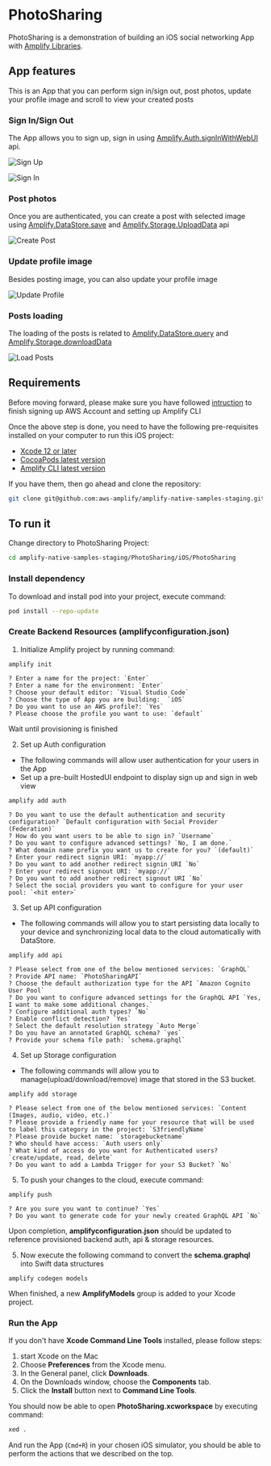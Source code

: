 # PhotoSharing

PhotoSharing is a demonstration of building an iOS social networking App with [Amplify Libraries](https://docs.amplify.aws/lib/q/platform/ios).

## App features

This is an App that you can perform sign in/sign out, post photos, update your profile image and scroll to view your created posts

### Sign In/Sign Out

The App allows you to sign up, sign in using [Amplify.Auth.signInWithWebUI](https://docs.amplify.aws/lib/auth/signin_web_ui/q/platform/ios) api.

![Sign Up](./readmeimages/sign-up-flow.png)

![Sign In](./readmeimages/sign-in-flow.png)

### Post photos

Once you are authenticated, you can create a post with selected image using [Amplify.DataStore.save](https://docs.amplify.aws/lib/datastore/data-access/q/platform/ios#create-and-update) and [Amplify.Storage.UploadData](https://docs.amplify.aws/lib/storage/upload/q/platform/ios) api

![Create Post](./readmeimages/post-creation-flow.png)

### Update profile image

Besides posting image, you can also update your profile image

![Update Profile](./readmeimages/profile-update-flow.png)

### Posts loading

The loading of the posts is related to [Amplify.DataStore.query](https://docs.amplify.aws/lib/datastore/data-access/q/platform/ios#query-data) and [Amplify.Storage.downloadData](https://docs.amplify.aws/lib/storage/download/q/platform/ios)

![Load Posts](./readmeimages/posts-loading.png)

## Requirements

Before moving forward, please make sure you have followed [intruction](https://docs.amplify.aws/lib/project-setup/prereq/q/platform/ios) to finish signing up AWS Account and setting up Amplify CLI

Once the above step is done, you need to have the following pre-requisites installed on your computer to run this iOS project:

* [Xcode 12 or later](https://apps.apple.com/us/app/xcode/id497799835?mt=12)
* [CocoaPods latest version](https://cocoapods.org)
* [Amplify CLI latest version](https://docs.amplify.aws/cli)

If you have them, then go ahead and clone the repository: 

```bash
git clone git@github.com:aws-amplify/amplify-native-samples-staging.git
```

## To run it

Change directory to PhotoSharing Project:
```bash
cd amplify-native-samples-staging/PhotoSharing/iOS/PhotoSharing
```

### Install dependency
To download and install pod into your project, execute command:
```bash
pod install --repo-update
```

### Create Backend Resources (amplifyconfiguration.json)

1. Initialize Amplify project by running command:

```
amplify init
```
```
? Enter a name for the project: `Enter`
? Enter a name for the environment: `Enter`
? Choose your default editor: `Visual Studio Code`
? Choose the type of App you are building:  `iOS`
? Do you want to use an AWS profile?: `Yes`
? Please choose the profile you want to use: `default`
```
Wait until provisioning is finished

2. Set up Auth configuration
- The following commands will allow user authentication for your users in the App
- Set up a pre-built HostedUI endpoint to display sign up and sign in web view
```
amplify add auth
```
```
? Do you want to use the default authentication and security configuration? `Default configuration with Social Provider (Federation)`
? How do you want users to be able to sign in? `Username`
? Do you want to configure advanced settings? `No, I am done.`
? What domain name prefix you want us to create for you? `(default)`
? Enter your redirect signin URI: `myapp://`
? Do you want to add another redirect signin URI `No`
? Enter your redirect signout URI: `myapp://`
? Do you want to add another redirect signout URI `No`
? Select the social providers you want to configure for your user pool: `<hit enter>`
```

3. Set up API configuration
- The following commands will allow you to start persisting data locally to your device and synchronizing local data to the cloud automatically with DataStore.
```
amplify add api
```
```
? Please select from one of the below mentioned services: `GraphQL`
? Provide API name: `PhotoSharingAPI`
? Choose the default authorization type for the API `Amazon Cognito User Pool`
? Do you want to configure advanced settings for the GraphQL API `Yes, I want to make some additional changes.`
? Configure additional auth types? `No`
? Enable conflict detection? `Yes`
? Select the default resolution strategy `Auto Merge`
? Do you have an annotated GraphQL schema? `yes`
? Provide your schema file path: `schema.graphql`
```

4. Set up Storage configuration
- The following commands will allow you to manage(upload/download/remove) image that stored in the S3 bucket.
```
amplify add storage
```
```
? Please select from one of the below mentioned services: `Content (Images, audio, video, etc.)`
? Please provide a friendly name for your resource that will be used to label this category in the project: `S3friendlyName`
? Please provide bucket name: `storagebucketname`
? Who should have access: `Auth users only`
? What kind of access do you want for Authenticated users? `create/update, read, delete`
? Do you want to add a Lambda Trigger for your S3 Bucket? `No`
```

5. To push your changes to the cloud, execute command:

```
amplify push
```
```
? Are you sure you want to continue? `Yes`
? Do you want to generate code for your newly created GraphQL API `No`
```

Upon completion, **amplifyconfiguration.json** should be updated to reference provisioned backend auth, api & storage resources.

5. Now execute the following command to convert the **schema.graphql** into Swift data structures

```
amplify codegen models
```

When finished, a new **AmplifyModels** group is added to your Xcode project.

### Run the App
If you don't have **Xcode Command Line Tools** installed, please follow steps:
1. start Xcode on the Mac
2. Choose **Preferences** from the Xcode menu.
3. In the General panel, click **Downloads**.
4. On the Downloads window, choose the **Components** tab.
5. Click the **Install** button next to **Command Line Tools**.

You should now be able to open **PhotoSharing.xcworkspace** by executing command:
```bash
xed .
```

And run the App (`Cmd+R`) in your chosen iOS simulator, you should be able to perform the actions that we described on the top.
